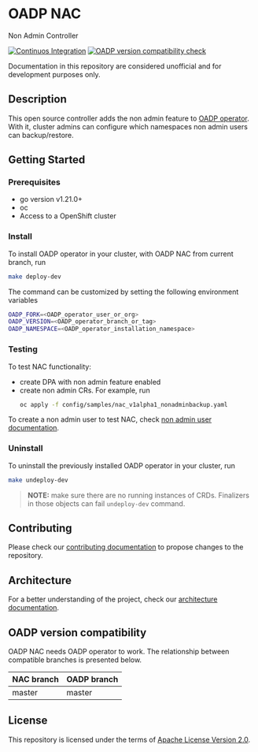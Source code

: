 # OADP NAC

Non Admin Controller

[![Continuos Integration](https://github.com/migtools/oadp-non-admin/actions/workflows/ci.yml/badge.svg)](https://github.com/migtools/oadp-non-admin/actions/workflows/ci.yml)
[![OADP version compatibility check](https://github.com/migtools/oadp-non-admin/actions/workflows/oadp-compatibility-check.yml/badge.svg)](https://github.com/migtools/oadp-non-admin/actions/workflows/oadp-compatibility-check.yml)

<!-- TODO add Official documentation link once it is created -->

Documentation in this repository are considered unofficial and for development purposes only.

## Description

This open source controller adds the non admin feature to [OADP operator](https://github.com/openshift/oadp-operator). With it, cluster admins can configure which namespaces non admin users can backup/restore.

## Getting Started

### Prerequisites
- go version v1.21.0+
- oc
- Access to a OpenShift cluster

### Install

To install OADP operator in your cluster, with OADP NAC from current branch, run
```sh
make deploy-dev
```

The command can be customized by setting the following environment variables
```sh
OADP_FORK=<OADP_operator_user_or_org>
OADP_VERSION=<OADP_operator_branch_or_tag>
OADP_NAMESPACE=<OADP_operator_installation_namespace>
```

### Testing

To test NAC functionality:
- create DPA with non admin feature enabled
- create non admin CRs. For example, run
    ```sh
    oc apply -f config/samples/nac_v1alpha1_nonadminbackup.yaml
    ```

To create a non admin user to test NAC, check [non admin user documentation](docs/non_admin_user.md).

### Uninstall

To uninstall the previously installed OADP operator in your cluster, run
```sh
make undeploy-dev
```

> **NOTE:** make sure there are no running instances of CRDs. Finalizers in those objects can fail `undeploy-dev` command.

## Contributing

Please check our [contributing documentation](docs/CONTRIBUTING.md) to propose changes to the repository.

## Architecture

For a better understanding of the project, check our [architecture documentation](docs/architecture.md).

## OADP version compatibility

OADP NAC needs OADP operator to work. The relationship between compatible branches is presented below.

| NAC branch | OADP branch |
|------------|-------------|
| master     | master      |

## License

This repository is licensed under the terms of [Apache License Version 2.0](LICENSE).
